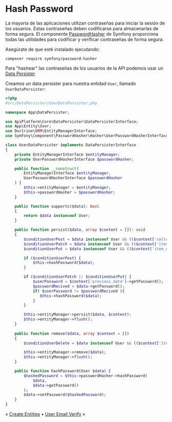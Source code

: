 # Hash Password

La mayoría de las aplicaciones utilizan contraseñas para iniciar la sesión de los usuarios. Estas contraseñas deben codificarse para almacenarlas de forma segura. El componente [PasswordHasher](https://symfony.com/doc/current/security/passwords.html) de Symfony proporciona todas las utilidades para codificar y verificar contraseñas de forma segura.

Asegúrate de que esté instalado ejecutando:

```console
composer require symfony/password-hasher
```

Para "hashear" las contraseñas de los usuarios de la API podemos usar un [Data Persister](https://api-platform.com/docs/core/data-persisters/#creating-a-custom-data-persister)

Creamos un data persister para nuestra entidad `User`, llamado `UserDataPersister`:

```php
<?php
#src/DataPersister/UserDataPersister.php

namespace App\DataPersister;

use ApiPlatform\Core\DataPersister\DataPersisterInterface;
use App\Entity\User;
use Doctrine\ORM\EntityManagerInterface;
use Symfony\Component\PasswordHasher\Hasher\UserPasswordHasherInterface;

class UserDataPersister implements DataPersisterInterface
{
    private EntityManagerInterface $entityManager;
    private UserPasswordHasherInterface $passwordHasher;

    public function __construct(
        EntityManagerInterface $entityManager, 
        UserPasswordHasherInterface $passwordHasher
    ) {
        $this->entityManager = $entityManager;
        $this->passwordHasher = $passwordHasher;
    }

    public function supports($data): bool
    {
        return $data instanceof User;
    }

    public function persist($data, array $context = []): void
    {
        $conditionUserPost = $data instanceof User && (($context['collection_operation_name'] ?? null) === 'post');
        $conditionUserPatch = $data instanceof User && (($context['item_operation_name'] ?? null) === 'patch');
        $conditionUserPut = $data instanceof User && (($context['item_operation_name'] ?? null) === 'put');

        if ($conditionUserPost) {
            $this->hashPassword($data);
        }

        if ($conditionUserPatch || $conditionUserPut) {
            $userPassword = $context['previous_data']->getPassword();
            $passwordRecived = $data->getPassword();
            if( $userPassword != $passwordRecived ){
               $this->hashPassword($data); 
            }
        }

        $this->entityManager->persist($data, $context);
        $this->entityManager->flush();
    }
    
    public function remove($data, array $context = [])
    {
        $conditionUserDelete = $data instanceof User && (($context['item_operation_name'] ?? null) === 'delete');

        $this->entityManager->remove($data);
        $this->entityManager->flush();
    }

    public function hashPassword(User $data) {
        $hashedPassword = $this->passwordHasher->hashPassword(
            $data,
            $data->getPassword()
        );
        $data->setPassword($hashedPassword);
    }
}
```

« [Create Entities](./CreateEntities.md) • [User Email Verify](./UserEmailVerify.md) »